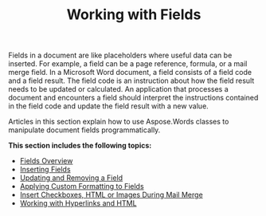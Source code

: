 ﻿---
title: Working with Fields
description: "Introduction to field feature in Aspose.Words for .Net."
type: docs
weight: 170
url: /net/working-with-fields/
---

Fields in a document are like placeholders where useful data can be inserted. For example, a field can be a page reference, formula, or a mail merge field. In a Microsoft Word document, a field consists of a field code and a field result. The field code is an instruction about how the field result needs to be updated or calculated. An application that processes a document and encounters a field should interpret the instructions contained in the field code and update the field result with a new value.

Articles in this section explain how to use Aspose.Words classes to manipulate document fields programmatically.

**This section includes the following topics:**
- [Fields Overview](/words/net/fields-overview/)
- [Inserting Fields](/words/net/inserting-fields/)
- [Updating and Removing a Field](/words/net/updating-and-removing-a-field/)
- [Applying Custom Formatting to Fields](/words/net/applying-custom-formatting-to-fields/)
- [Insert Checkboxes, HTML or Images During Mail Merge](/words/net/insert-checkboxes-html-or-images-during-mail-merge/)
- [Working with Hyperlinks and HTML](/words/net/working-with-hyperlinks-and-html/)
